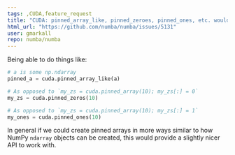 ```yaml
---
tags: ,CUDA,feature_request
title: "CUDA: pinned_array_like, pinned_zeroes, pinned_ones, etc. would be handy"
html_url: "https://github.com/numba/numba/issues/5131"
user: gmarkall
repo: numba/numba
---
```


Being able to do things like:

```python
# a is some np.ndarray
pinned_a = cuda.pinned_array_like(a)

# As opposed to `my_zs = cuda.pinned_array(10); my_zs[:] = 0`
my_zs = cuda.pinned_zeros(10)

# As opposed to `my_zs = cuda.pinned_array(10); my_zs[:] = 1`
my_ones = cuda.pinned_ones(10)
```

In general if we could create pinned arrays in more ways similar to how NumPy `ndarray` objects can be created, this would provide a slightly nicer API to work with.